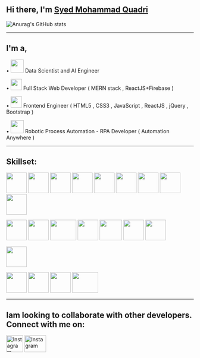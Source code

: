 ## Hi there, I'm [Syed Mohammad Quadri][website]


![Anurag's GitHub stats](https://github-readme-stats.vercel.app/api?username=SMQuadri&show_icons=true&theme=tokyonight&hide=prs)
<!-- [![Top Langs](https://github-readme-stats.vercel.app/api/top-langs/?username=SMQuadri&layout=compact)](https://github.com/anuraghazra/github-readme-stats) -->

----

## I'm a,
• <img width=35 height=35 src="https://user-images.githubusercontent.com/55687431/97785034-b5a79500-1bc8-11eb-9ed9-d3deedf3d1f3.png" /> Data Scientist and AI Engineer

• <img width=30 height=30 src="https://user-images.githubusercontent.com/55687431/97784716-78420800-1bc6-11eb-8a3c-474d389f7c36.png" /> Full Stack Web Developer ( MERN stack , ReactJS+Firebase )

• <img width=30 height=30 src="https://user-images.githubusercontent.com/55687431/97784955-3a45e380-1bc8-11eb-979e-dec47a2dab2b.png" /> Frontend Engineer ( HTML5 , CSS3 , JavaScript , ReactJS , jQuery , Bootstrap )

• <img width=35 height=35 src="https://user-images.githubusercontent.com/55687431/97784901-e2a77800-1bc7-11eb-83e6-02f1bdda88fb.jpg" /> Robotic Process Automation - RPA Developer ( Automation Anywhere )

----

## Skillset:
[<img width=55 height=55 src="https://user-images.githubusercontent.com/55687431/97785438-fb655d00-1bca-11eb-95a8-dd989c2ae05e.png" />][example]
[<img width=55 height=55 src="https://user-images.githubusercontent.com/55687431/97785449-09b37900-1bcb-11eb-9060-2ab9cbf7f29b.jpg" />][example]
[<img width=55 height=55 src="https://user-images.githubusercontent.com/55687431/97785476-43847f80-1bcb-11eb-92e8-68d58324074a.png" />][example]
[<img width=55 height=55 src="https://user-images.githubusercontent.com/55687431/97785304-3adf7980-1bca-11eb-815e-a0c872c4ffd5.png" />][example]
[<img width=55 height=55 src="https://user-images.githubusercontent.com/55687431/97785580-d6251e80-1bcb-11eb-9626-fbb950ffe5bc.png" />][example]
[<img width=55 height=55 src="https://user-images.githubusercontent.com/55687431/97786407-6154e300-1bd1-11eb-964f-9238c7014ed4.png" />][example]
[<img width=55 height=55 src="https://user-images.githubusercontent.com/55687431/97786585-944ba680-1bd2-11eb-872b-7d2696a7d10e.png" />][example]
[<img width=55 height=55 src="https://user-images.githubusercontent.com/55687431/97786593-a3caef80-1bd2-11eb-9f84-a94cac05f1fb.png" />][example]
[<img width=55 height=55 src="https://user-images.githubusercontent.com/55687431/97786499-02dc3480-1bd2-11eb-9d69-c775d4a1b3de.png" />][example]

[<img width=55 height=55 src="https://user-images.githubusercontent.com/55687431/97786658-14720c00-1bd3-11eb-97c8-298364f2af72.jpg" />][example]
[<img width=55 height=55 src="https://user-images.githubusercontent.com/55687431/97787172-8e57c480-1bd6-11eb-89d6-73e5bc3d2652.png" />][example]
[<img width=70 height=55 src="https://user-images.githubusercontent.com/55687431/97787083-f35eea80-1bd5-11eb-8943-1403b1f6225e.png" />][example]
[<img width=55 height=55 src="https://user-images.githubusercontent.com/55687431/97787102-0d003200-1bd6-11eb-8b5c-4def904f81c4.png" />][example]
[<img width=60 height=55 src="https://user-images.githubusercontent.com/55687431/122104282-25575100-ce35-11eb-8cab-738fce5f468d.png" />][example]
[<img width=55 height=55 src="https://user-images.githubusercontent.com/55687431/122103613-7155c600-ce34-11eb-9bcb-61ce8ee1ff1c.png" />][example]
[<img width=55 height=55 src="https://user-images.githubusercontent.com/55687431/122103710-8af70d80-ce34-11eb-9be6-e9fd72307e93.png" />][example]

[<img width=55 height=55 src="https://user-images.githubusercontent.com/55687431/97787019-8ba89f80-1bd5-11eb-8343-e6971f945132.jpg" />][example]

[<img width=55 height=55 src="https://user-images.githubusercontent.com/55687431/97786661-22279180-1bd3-11eb-9dd6-46e71881c7a4.png" />][example]
[<img width=55 height=55 src="https://user-images.githubusercontent.com/55687431/97786995-3b314200-1bd5-11eb-9795-ce0000058ab4.png" />][example]
[<img width=55 height=55 src="https://user-images.githubusercontent.com/55687431/97786711-7c285700-1bd3-11eb-8871-1cd2a86bf88d.jpg" />][example]
[<img width=70 height=55 src="https://user-images.githubusercontent.com/55687431/122103997-d6a9b700-ce34-11eb-82aa-d79f438c79be.png" />][example]

----

## Iam looking to collaborate with other developers. Connect with me on:
[<img width=45 height=45 alt="Instagram" src="https://user-images.githubusercontent.com/55687431/97783379-4c6e5480-1bbd-11eb-9e4a-f82d88a91f5c.png" />][linkedin]
[<img width=58 height=45 alt="Instagram" src="https://user-images.githubusercontent.com/55687431/97783099-71fa5e80-1bbb-11eb-8f2d-2627c5586e79.jpg" />][instagram]


[website]: https://www.smquadri.000webhostapp.com
[linkedin]: https://www.linkedin.com/in/syed-mohammad-quadri-396417193/
[instagram]: https://www.instagram.com/i.am_shahbaz/
[example]: https://github.com/SMQuadri
